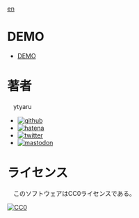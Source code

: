 [en](./README.en.md)

# DEMO

* [DEMO](https://ytyaru.github.io/MonaCoin.Icon.20220521092535/)

<!--

# MonaCoin.Icon

　モナコインの画像素材を作る。

# 一次創作者様に感謝！

　これらの画像はDMD様が公開された素材をもとに改変したものです。素敵な素材を公開していただき感謝いたします。

* [モナコイン Mマーク素材配布 - monappy][]
* [tweet](https://twitter.com/hashtag/monacoin?src=hash&amp;ref_src=twsrc%5Etfw)

[モナコイン Mマーク素材配布 - monappy]:https://monappy.jp/memo_logs/view/DMD/1917

<blockquote class="twitter-tweet"><p lang="ja" dir="ltr">以前Monappyにアップしていたモナコイン素材です。（PNG,AI,SVG）<br>AIでしたらテキスト編集も可能なので、ご自由に改変してお使いください。<a href="https://t.co/6As7joAw2y">https://t.co/6As7joAw2y</a><a href="https://twitter.com/hashtag/MONA?src=hash&amp;ref_src=twsrc%5Etfw">#MONA</a> <a href="https://twitter.com/hashtag/monacoin?src=hash&amp;ref_src=twsrc%5Etfw">#monacoin</a> <a href="https://twitter.com/hashtag/%E3%83%A2%E3%83%8A%E3%82%B3%E3%82%A4%E3%83%B3?src=hash&amp;ref_src=twsrc%5Etfw">#モナコイン</a> <a href="https://t.co/QFLzSbUsFu">pic.twitter.com/QFLzSbUsFu</a></p>&mdash; DMD (@DaimonjiDesign) <a href="https://twitter.com/DaimonjiDesign/status/1099674195779174400?ref_src=twsrc%5Etfw">February 24, 2019</a></blockquote> <script async src="https://platform.twitter.com/widgets.js" charset="utf-8"></script>

# 改変した画像

group|name|説明|ストローク|フィル|画像
-----|----|----|----------|------|----
mona|mark|`M`マーク|無|黒|<img src="./mona_mark_black.png" srcset="./mona_mark_black.svg" width="64" height="64">
mona|line|`M`マーク|円・黒|透明|<img src="./mona_line_black.png" srcset="./mona_line_black.svg" width="64" height="64">
mona|circle|`M`マーク|無|円・黒|<img src="./mona_circle_black.png" srcset="./mona_circle_black.svg" width="64" height="64">
monacoin|-|文字を消し口を赤にした|円・黒|円＝金、顔＝白、口＝赤|<img src="./monacoin.png" srcset="./monacoin.svg" width="64" height="64">

group|name|説明|ストローク|フィル
-----|----|----|----------|------
monar|-|モナーの顔|黒|顔＝白、口＝赤|<img src="./monar.png" srcset="./monar.svg" width="64" height="64">
monar|no-face|モナーの顔なし|黒|顔＝白|<img src="./monar_no_face.png" srcset="./monar_no_face.svg" width="64" height="64">
monar|outline-transparent|モナーの顔|黒|透明|<img src="./monar_outline_transparent.png" srcset="./monar_outline_transparent.svg" width="64" height="64">
monar|mark|モナーの顔なし＋`M`マーク|黒|顔＝金、Ｍ＝黒|<img src="./monar_mark.png" srcset="./monar_mark.svg" width="64" height="64">

# 目指すこと

　誰でも気兼ねなく使えるようにしたい。モナコインの布教に貢献したい。

　そのために次のことを満たす必要があると考えました。

* ライセンスをCC0にする
* 一覧できてダウンロードできるページを作る
* SVGでレスポンシブ対応する
* SVGでlight/darkモード対応する
* PNGでフォールバックする

　これをクリアするには課題が残っています。

## ライセンス

　私が作った分は[CC0][]にしたいです。が、その元となる画像はDMD様が作られた画像です。許可をとるのが筋でしょう。`ご自由に改変してお使いください。`とおっしゃられているので問題ないと思いますが、ライセンスについても言及されていないようですし。
* PNGでフォールバックするとき画像サイズで悩みます。大きければ綺麗ですが

[CC0]:https://creativecommons.org/publicdomain/zero/1.0/deed.ja

# 開発環境

* <time datetime="2022-05-21T09:25:14+0900">2022-05-21</time>
* [Raspbierry Pi](https://ja.wikipedia.org/wiki/Raspberry_Pi) 4 Model B Rev 1.2
* [Raspberry Pi OS](https://ja.wikipedia.org/wiki/Raspbian) buster 10.0 2020-08-20 <small>[setup](http://ytyaru.hatenablog.com/entry/2020/10/06/111111)</small>
* bash 5.0.3(1)-release
* GIMP
* Inkscape

# 使い方

```sh
<img src="monacoin.svg">
```

# 注意

* 注意点など

-->

# 著者

　ytyaru

* [![github](http://www.google.com/s2/favicons?domain=github.com)](https://github.com/ytyaru "github")
* [![hatena](http://www.google.com/s2/favicons?domain=www.hatena.ne.jp)](http://ytyaru.hatenablog.com/ytyaru "hatena")
* [![twitter](http://www.google.com/s2/favicons?domain=twitter.com)](https://twitter.com/ytyaru1 "twitter")
* [![mastodon](http://www.google.com/s2/favicons?domain=mstdn.jp)](https://mstdn.jp/web/accounts/233143 "mastdon")

# ライセンス

　このソフトウェアはCC0ライセンスである。

[![CC0](http://i.creativecommons.org/p/zero/1.0/88x31.png "CC0")](http://creativecommons.org/publicdomain/zero/1.0/deed.ja)

